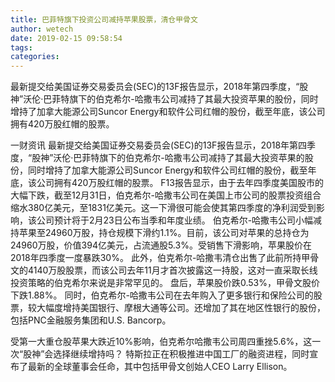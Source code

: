 ```yaml
---
title: 巴菲特旗下投资公司减持苹果股票，清仓甲骨文
author: wetech
date: 2019-02-15 09:58:54
tags: 
categories: 
---
```

最新提交给美国证券交易委员会(SEC)的13F报告显示，2018年第四季度，“股神”沃伦·巴菲特旗下的伯克希尔-哈撒韦公司减持了其最大投资苹果的股份，同时增持了加拿大能源公司Suncor Energy和软件公司红帽的股份，截至年底，该公司拥有420万股红帽的股票。
<!-- more -->
一财资讯
最新提交给美国证券交易委员会(SEC)的13F报告显示，2018年第四季度，“股神”沃伦·巴菲特旗下的伯克希尔-哈撒韦公司减持了其最大投资苹果的股份，同时增持了加拿大能源公司Suncor Energy和软件公司红帽的股份，截至年底，该公司拥有420万股红帽的股票。
F13报告显示，由于去年四季度美国股市的大幅下跌，截至12月31日，伯克希尔-哈撒韦公司在美国上市公司的股票投资组合缩水380亿美元，至1831亿美元。这一下滑很可能会使其第四季度的净利润受到影响，该公司预计将于2月23日公布当季和年度业绩。
伯克希尔-哈撒韦公司小幅减持苹果至24960万股，持仓规模下滑约1.1%。目前，该公司对苹果的总持仓为24960万股，价值394亿美元，占流通股5.3%。受销售下滑影响，苹果股价在2018年四季度一度暴跌30%。
此外，伯克希尔-哈撒韦清仓出售了此前所持甲骨文的4140万股股票，而该公司去年11月才首次披露这一持股，这对一直采取长线投资策略的伯克希尔来说是非常罕见的。
盘后，苹果股价跌0.53%，甲骨文股价下跌1.88%。
同时，伯克希尔-哈撒韦公司在去年购入了更多银行和保险公司的股票，较大幅度增持美国银行、摩根大通等公司。还增加了其在地区性银行的股份，包括PNC金融服务集团和U.S. Bancorp。
 
 
受第一大重仓股苹果大跌近10%影响，伯克希尔哈撒韦公司周四重挫5.6%，这一次“股神”会选择继续增持吗？
特斯拉正在积极推进中国工厂的融资进程，同时宣布了最新的全球董事会任命，其中包括甲骨文创始人CEO Larry Ellison。
